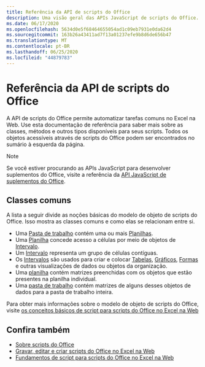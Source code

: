 ```yaml
---
title: Referência da API de scripts do Office
description: Uma visão geral das APIs JavaScript de scripts do Office.
ms.date: 06/17/2020
ms.openlocfilehash: 5634d0e5f68464655054ad1c09eb7931e0da62d4
ms.sourcegitcommit: 163b26a43411ad7f13a01237efe9b8d6de656b47
ms.translationtype: MT
ms.contentlocale: pt-BR
ms.lasthandoff: 06/25/2020
ms.locfileid: "44879783"
---
```

# <a name="office-scripts-api-reference"></a>Referência da API de scripts do Office

A API de scripts do Office permite automatizar tarefas comuns no Excel na Web. Use esta documentação de referência para saber mais sobre as classes, métodos e outros tipos disponíveis para seus scripts. Todos os objetos acessíveis através de scripts do Office podem ser encontrados no sumário à esquerda da página.

> [!NOTE]
> Se você estiver procurando as APIs JavaScript para desenvolver suplementos do Office, visite a referência da [API JavaScript de suplementos do Office](/javascript/api/overview?view=excel-js-preview).

## <a name="common-classes"></a>Classes comuns

A lista a seguir divide as noções básicas do modelo de objeto de scripts do Office. Isso mostra as classes comuns e como elas se relacionam entre si.

- Uma [Pasta de trabalho](/javascript/api/office-scripts/excel/excelscript.workbook) contém uma ou mais [Planilhas](/javascript/api/office-scripts/excel/excelscript.worksheet).
- Uma [Planilha](/javascript/api/office-scripts/excel/excelscript.worksheet) concede acesso a células por meio de objetos de [Intervalo](/javascript/api/office-scripts/excel/excelscript.range).
- Um [Intervalo](/javascript/api/office-scripts/excel/excelscript.range) representa um grupo de células contíguas.
- Os [Intervalos](/javascript/api/office-scripts/excel/excelscript.range) são usados para criar e colocar [Tabelas](/javascript/api/office-scripts/excel/excelscript.table), [Gráficos](/javascript/api/office-scripts/excel/excelscript.chart), [Formas](/javascript/api/office-scripts/excel/excelscript.shape) e outras visualizações de dados ou objetos da organização.
- Uma [planilha](/javascript/api/office-scripts/excel/excelscript.worksheet) contém matrizes preenchidas com os objetos que estão presentes na planilha individual.
- Uma [pasta de trabalho](/javascript/api/office-scripts/excel/excelscript.workbook) contém matrizes de alguns desses objetos de dados para a pasta de trabalho inteira.

Para obter mais informações sobre o modelo de objeto de scripts do Office, visite [os conceitos básicos de script para scripts do Office no Excel na Web](/office/dev/scripts/develop/scripting-fundamentals)

## <a name="see-also"></a>Confira também

- [Sobre scripts do Office](/office/dev/scripts/overview/excel)
- [Gravar, editar e criar scripts do Office no Excel na Web](/office/dev/scripts/tutorials/excel-tutorial)
- [Fundamentos de script para scripts do Office no Excel na Web](/office/dev/scripts/develop/scripting-fundamentals)
